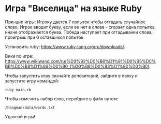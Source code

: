 # Игра "Виселица" на языке Ruby

Принцип игры:
Игроку дается 7 попыток чтобы отгадать случайное слово. Игрок вводит букву, если ее нет в слове - сгорает одна попытка, иначе отображается буква. Победа наступает при отгадывании слова, проигрыш при 0 оставшихся попыток.

Установить ruby: https://www.ruby-lang.org/ru/downloads/.

Вики по игре: https://www.wikiwand.com/ru/%D0%92%D0%B8%D1%81%D0%B5%D0%BB%D0%B8%D1%86%D0%B0_(%D0%B8%D0%B3%D1%80%D0%B0).

Чтобы запустить игру скачайте репозиторий, зайдите в папку и запустите игру командой:
```
ruby main.rb
```

Чтобы изменить набор слов, перейдите в файл путем:
```
/hangman/data/words.txt
```

Удачной игры!